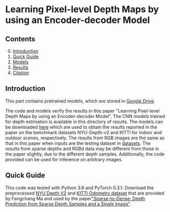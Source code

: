 # Learning Pixel-level Depth Maps by using an Encoder-decoder Model

## Contents
0. [Introduction](#introduction)
0. [Quick Guide](#quick-guide)
0. [Models](#models)
0. [Results](#results)
0. [Citation](#citation)

## Introduction

This part contains pretrained models, which are stored in <a href="https://drive.google.com/file/d/1heAXjHVK0yQ4oKyR0qIyY4sRfSA_CapN/view?usp=sharing">Google Drive</a>.


The code and models verify the results in this paper "Learning Pixel-level Depth Maps by using an Encoder-decoder Model".
The CNN models trained for depth estimation is available in this directory of results.   The models can be downloaded <a href="https://drive.google.com/file/d/1heAXjHVK0yQ4oKyR0qIyY4sRfSA_CapN/view?usp=sharing">here</a> which are used to obtain the results reported in the paper on the benchmark datasets NYU-Depth-v2 and KITTI for indoor and outdoor scenes, respectively.   The results from RGB images  are the same as that in this paper when inputs are  the testing dataset  in <a href="http://datasets.lids.mit.edu/sparse-to-dense/data/nyudepthv2.tar.gz">datasets</a>. The results from sparse depths and  RGBd data may be different from those in the paper slightly, due to the different depth samples. Additionally, the code provided can be used for inference on arbitrary images.

## Quick Guide
This code was tested with Python 3.6 and PyTorch 0.3.1.
Download the preprocessed <a href="http://datasets.lids.mit.edu/sparse-to-dense/data/nyudepthv2.tar.gz">NYU Depth V2</a> and <a href="http://datasets.lids.mit.edu/sparse-to-dense/data/kitti.tar.gz">KITTI Odometry dataset</a> that are provided by Fangchang Ma and used by the paper<a href="https://github.com/fangchangma/sparse-to-dense.pytorch">"Sparse-to-Dense: Depth Prediction from Sparse Depth Samples and a Single Image"</a>.

